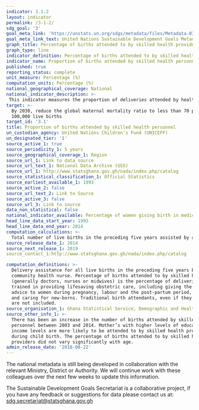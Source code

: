 ```yaml
---
indicator: 3.1.2
layout: indicator
permalink: /3-1-2/
sdg_goal: '3'
goal_meta_link: 'https://unstats.un.org/sdgs/metadata/files/Metadata-03-01-02.pdf'
goal_meta_link_text: United Nations Sustainable Development Goals Metadata (PDF 374 KB)
graph_title: Percentage of births attended to by skilled health providers
graph_type: line
indicator_definition: Percentage of births attended to by skilled health personnel
indicator_name: Proportion of births attended by skilled health personnel
published: true
reporting_status: complete
unit_measure: Percentage (%)
computation_units: Percentage (%)
national_geographical_coverage: National
national_indicator_description: >-
 This indicator measures the proportion of deliveries attended by health personnel trained in providing lifesaving obstetric care, including giving the necessary supervision, care and advice to women during pregnancy, labour and the post-partum period, conducting deliveries on their own, and caring for newborns. Traditional birth attendants, even if they receive a short training course, are not included. A maternity is a pregnancy resulting in the birth of one or more children including stillbirths. A stillbirth is a baby born after 24 or more weeks completed gestation and which did not, at any time, breathe or show signs of life.
target: >-
  By 2030, reduce the global maternal mortality ratio to less than 70 per
  100,000 live births
target_id: '3.1'
title: Proportion of births attended by skilled health personnel
un_custodian_agency: United Nations Children's Fund (UNICEFF)
un_designated_tier: '1'
source_active_1: true
source_periodicity_1: 5 years 
source_geographical_coverage_1: Region
source_url_1: Link to data source
source_url_text_1: National Data Archive (GSS)
source_url_1: http://www.statsghana.gov.gh/nada/index.php/catalog
source_statistical_classification_1: Official Statistics
source_earliest_available_1: 1993
source_active_2: false
source_url_text_2: Link to Source
source_active_3: false
source_url_3: Link to source
data_non_statistical: false
national_indicator_available: Percentage of women giving birth in medical facilities
head_line_data_start_year: 1993
head_line_data_end_year: 2014
computation_calculations: >-
  Total number of live births in the preceding five years assisted by a doctor, midwife, nurse or community health nurse (skilled health provider) divided by total number of live births in the preceding five years and multiplied by 100
source_release_date_1: 2014
source_next_release_1: 2019
source_contact_1:http://www.statsghana.gov.gh/nada/index.php/catalog

computation_definitions: >-
  Delivery assistance for all live births in the preceding five years by a doctor, midwife, nurse or 
  community health nurse. Percentage of births attended to by skilled health personnel 
  (generally doctors, nurses or midwives) is the percentage of deliveries attended by health personnel 
  trained in providing lifesaving obstetric care, including giving the necessary supervision, care and 
  advice to women during pregnancy, labour and the post-partum period, conducting deliveries on their own, 
  and caring for new-borns. Traditional birth attendants, even if they receive a short training course, 
  are not included.
source_organisation_1: Ghana Statistical Service, Demographic and Health Survey, 2014, 2008, 2003, 1998, 1993
source_other_info_1: >-
  There has been an increase in the number of births attended by skilled health
  personnel between 2003 and 2014. Mother’s with higher levels of education and
  income levels are more likely to be attended to by skilled health providers
  during child birth. The percentage of births attended to by skilled health
  providers did not vary significantly with age.
admin_release_date: '2018-08-22'
---
```

The national metadata is still being developed in collaboration with the relevant Ministry, District or Authority. We will continue work with these colleagues over the next few weeks to update this information.

The Sustainable Development Goals Secretariat is a collaborative project, if you have any feedback or suggestions for data please contact us at: sdg.secretariat@statsghana.gov.gh
